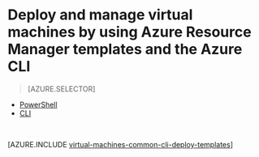 <properties
	pageTitle="Deploy and manage VM with templates | Azure"
	description="Deploy and manage the most common configurations for Azure virtual machines using Resource Manager templates and Azure CLI."
	services="virtual-machines-windows"
	documentationCenter=""
	authors="squillace"
	manager="timlt"
	editor=""
	tags="azure-resource-manager"/>

<tags
	ms.service="virtual-machines-windows"
	ms.date="06/06/2016"
	wacn.date=""/>

# Deploy and manage virtual machines by using Azure Resource Manager templates and the Azure CLI

> [AZURE.SELECTOR]		
 - [PowerShell](/documentation/articles/virtual-machines-windows-ps-manage/)		
 - [CLI](/documentation/articles/virtual-machines-windows-cli-deploy-templates/)		

</br> 

[AZURE.INCLUDE [virtual-machines-common-cli-deploy-templates](../includes/virtual-machines-common-cli-deploy-templates.md)]
